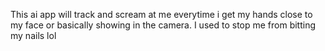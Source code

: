 This ai app will track and scream at me everytime i get my hands close to my face or basically showing in the camera. I used to stop me from bitting my nails lol

